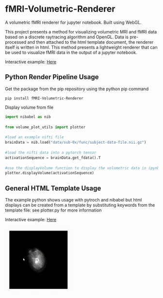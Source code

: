# fMRI-Volumetric-Renderer
A volumetric fMRI renderer for jupyter notebook. Built using WebGL.

This project presents a method for visualizing volumetric MRI and fMRI data based on a discrete raytracing algorithm and OpenGL.
Data is pre-processed and then attached to the html template document, the renderer itself is written in html. This method presents a lightweight 
renderer that can be used to visualize fMRI data in the output of a jupyter notebook.

Interactive example: [Here](https://colab.research.google.com/github/KappnKrunch/fMRI-Volumetric-Renderer/blob/main/Volumetric_Render_Pipeline.ipynb "interactive link")

## Python Render Pipeline Usage
Get the package from the pip repository using the python pip command
```console
pip install fMRI-Volumetric-Renderer
```
Display volume from file
```python
import nibabel as nib

from volume_plot_utils import plotter

#load an example nifti file
brainData = nib.load("data/sub-0x/func/subject-data-file.nii.gz")

#load the nifti data into a pytorch tensor
activationSequence = brainData.get_fdata().T

#use the displayVolume function to display the volumetric data in ipynb
plotter.displayVolume(activationSequence)
```

## General HTML Template Usage
The example python shows usage with pytroch and nibabel but html displays can be created from a template by substituting keywords from the template file:
see plotter.py for more information

Interactive example: [Here](https://colab.research.google.com/github/KappnKrunch/fMRI-Volumetric-Renderer/blob/main/Volumetric_Render_Pipeline.ipynb "interactive link")

![Gif showing the renderer](view.gif "MRI view")
